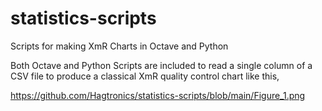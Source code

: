 # statistics-scripts  
Scripts for making XmR Charts in Octave and Python  
  
Both Octave and Python Scripts are included to read a single column of a CSV file to produce a classical XmR quality control chart like this,
  
https://github.com/Hagtronics/statistics-scripts/blob/main/Figure_1.png
